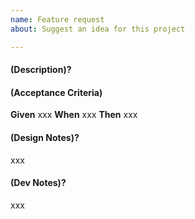 ```yaml
---
name: Feature request
about: Suggest an idea for this project

---
```


#### (Description)?

#### (Acceptance Criteria)
**Given** xxx
**When** xxx
**Then** xxx

#### (Design Notes)?
xxx
#### (Dev Notes)?
xxx

